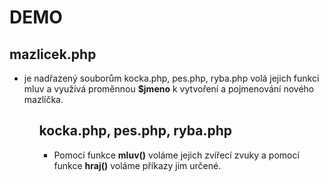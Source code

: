# DEMO

## mazlicek.php

<ul><li>je nadřazený souborům kocka.php, pes.php, ryba.php volá jejich funkci mluv a využívá proměnnou <b>$jmeno</b> k vytvoření a pojmenování nového mazlíčka.<ul>

## kocka.php, pes.php, ryba.php

<ul><li>Pomocí funkce <b>mluv()</b> voláme jejich zvířecí zvuky a pomocí funkce <b>hraj()</b> voláme příkazy jim určené.</ul>
